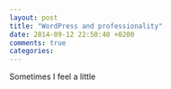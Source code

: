 ```yaml
---
layout: post
title: "WordPress and professionality"
date: 2014-09-12 22:50:40 +0200
comments: true
categories: 
---
```


Sometimes I feel a little 